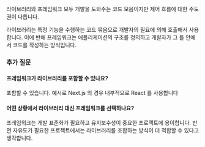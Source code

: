 라이브러리와 프레임워크 모두 개발을 도와주는 코드 모음이지만 제어 흐름에 대한 주도권이 다릅니다.

라이브러리는 특정 기능을 수행하는 코드 묶음으로 개발자의 필요에 의해 호출해서 사용합니다.
이에 반해 프레임워크는 애플리케이션의 구조를 정의하고 개발자가 그 틀 안에서 코드를 작성하는 방식입니다.

### 추가 질문
#### 프레임워크가 라이브러리를 포함할 수 있나요?
포함할 수 있습니다. 예시로 Next.js 의 경우 내부적으로 React 를 사용합니다

#### 어떤 상황에서 라이브러리 대신 프레임워크를 선택하나요?
프레임워크는 개발 표준화가 필요하고 유지보수성이 중요한 프로젝트에 용이합니다.
반면 자유도가 필요한 프로젝트에서는 라이브러리를 조합하는 방식이 더 적합할 수 있다고 생각합니다.